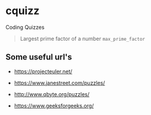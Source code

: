 # cquizz
Coding Quizzes

> Largest prime factor of a number ```max_prime_factor```



Some useful url's
-----------------

- https://projecteuler.net/

- https://www.janestreet.com/puzzles/

- http://www.qbyte.org/puzzles/

- https://www.geeksforgeeks.org/




